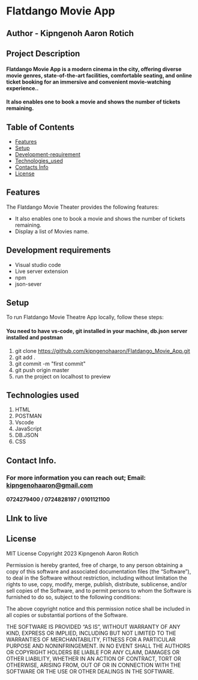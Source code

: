 # Flatdango Movie App

## Author - Kipngenoh Aaron Rotich

## Project Description

#### Flatdango Movie App is a modern cinema in the city, offering diverse movie genres, state-of-the-art facilities, comfortable seating, and online ticket booking for an immersive and convenient movie-watching experience.. 
#### It also enables one to book a movie and shows the number of tickets remaining.

## Table of Contents

- [Features](#features)
- [Setup](#setup)
- [Development-requirement](#Development-requirement)
- [Technologies_used](#Technologies_used)
- [Contacts Info](#ContactsInfo)
- [License](#license)

## Features

The Flatdango Movie Theater provides the following features:
- It also enables one to book a movie and shows the number of tickets remaining.
- Display a list of Movies name.

## Development requirements
- Visual studio code
- Live server  extension
- npm
- json-sever

## Setup

To run Flatdango Movie Theatre App locally, follow these steps:


#### You need to have vs-code, git installed in your machine, db.json server installed and postman

1. git clone https://github.com/kipngenohaaron/Flatdango_Movie_App.git
2. git add .
3. git commit -m "first commit"
4. git push origin master
5. run the project on localhost to preview

## Technologies used

1. HTML
2. POSTMAN
3. Vscode
4. JavaScript
5. DB.JSON
6. CSS


## Contact Info.

### For more information you can reach out; Email: kipngenohaaron@gmail.com
#### 0724279400 / 0724828197 / 0101121100
## LInk to live 

## License
MIT License
Copyright 2023 Kipngenoh Aaron Rotich

Permission is hereby granted, free of charge, to any person obtaining a copy of this software and associated documentation files (the “Software”), to deal in the Software without restriction, including without limitation the rights to use, copy, modify, merge, publish, distribute, sublicense, and/or sell copies of the Software, and to permit persons to whom the Software is furnished to do so, subject to the following conditions:

The above copyright notice and this permission notice shall be included in all copies or substantial portions of the Software.

THE SOFTWARE IS PROVIDED “AS IS”, WITHOUT WARRANTY OF ANY KIND, EXPRESS OR IMPLIED, INCLUDING BUT NOT LIMITED TO THE WARRANTIES OF MERCHANTABILITY, FITNESS FOR A PARTICULAR PURPOSE AND NONINFRINGEMENT. IN NO EVENT SHALL THE AUTHORS OR COPYRIGHT HOLDERS BE LIABLE FOR ANY CLAIM, DAMAGES OR OTHER LIABILITY, WHETHER IN AN ACTION OF CONTRACT, TORT OR OTHERWISE, ARISING FROM, OUT OF OR IN CONNECTION WITH THE SOFTWARE OR THE USE OR OTHER DEALINGS IN THE SOFTWARE.